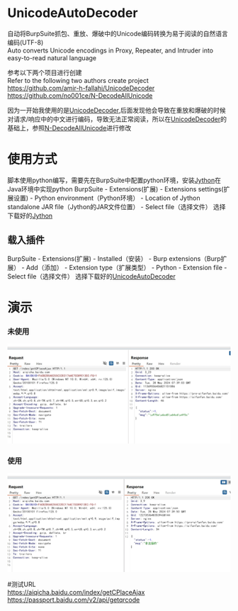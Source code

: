 # UnicodeAutoDecoder

自动将BurpSuite抓包、重放、爆破中的Unicode编码转换为易于阅读的自然语言编码(UTF-8)  
Auto converts Unicode encodings in Proxy, Repeater, and Intruder into easy-to-read natural language

参考以下两个项目进行创建  
Refer to the following two authors create project  
https://github.com/amir-h-fallahi/UnicodeDecoder  
https://github.com/no001ce/N-DecodeAllUnicode  

因为一开始我使用的是[UnicodeDecoder](https://github.com/amir-h-fallahi/UnicodeDecoder),后面发现他会导致在重放和爆破的时候对请求/响应中的中文进行编码，导致无法正常阅读，所以在[UnicodeDecoder](https://github.com/amir-h-fallahi/UnicodeDecoder)的基础上，参照[N-DecodeAllUnicode](https://github.com/no001ce/N-DecodeAllUnicode)进行修改

# 使用方式
脚本使用python编写，需要先在BurpSuite中配置python环境，安装[Jython](https://www.jython.org/download.html)在Java环境中实现python
BurpSuite - Extensions(扩展) - Extensions settings(扩展设置) - Python environment（Python环境） - Location of Jython standalone JAR file（Jython的JAR文件位置） - Select file（选择文件）
选择下载好的[Jython](https://www.jython.org/download.html)
## 载入插件
BurpSuite - Extensions(扩展) - Installed（安装） - Burp extensions（Burp扩展） - Add（添加） - Extension type（扩展类型） - Python - Extension file - Select file（选择文件）
选择下载好的[UnicodeAutoDecoder](https://github.com/monstertsl/UnicodeAutoDecoder)

# 演示
### 未使用
![image](./img/uninstall%20UnicodeAutoDecoder.png)
### 使用
![image](./img/install%20UnicodeAutoDecoder.png)

#测试URL  
https://aiqicha.baidu.com/index/getCPlaceAjax  
https://passport.baidu.com/v2/api/getqrcode
